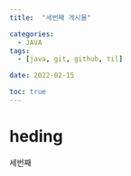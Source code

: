 ```yaml
---
title:  "세번째 게시물" 

categories:
  - JAVA
tags:
  - [java, git, github, til]

date: 2022-02-15

toc: true
---
```


#  heding
세번째